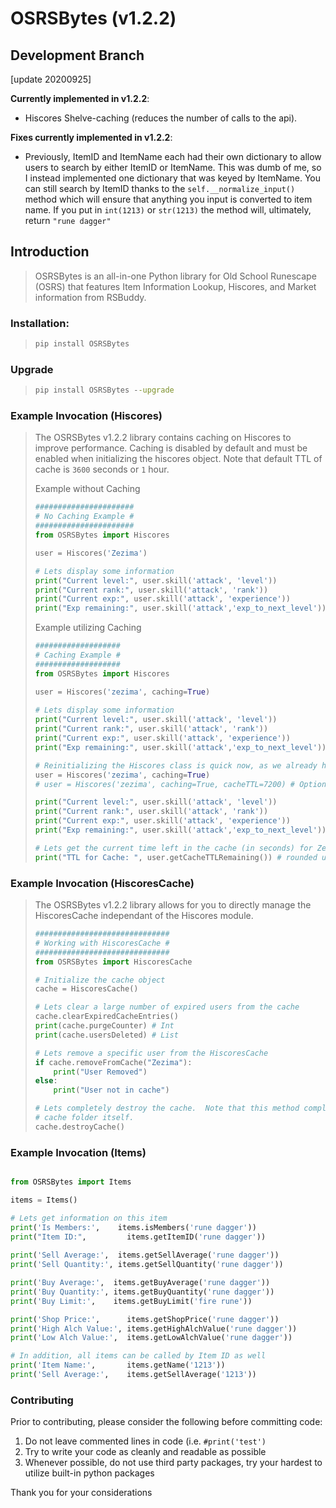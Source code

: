 # OSRSBytes (v1.2.2)

## Development Branch

[update 20200925]

__Currently implemented in v1.2.2__:
* Hiscores Shelve-caching (reduces the number of calls to the api).

__Fixes currently implemented in v1.2.2__:
* Previously, ItemID and ItemName each had their own dictionary to allow users to search by either ItemID or ItemName.  This was dumb of me, so I instead implemented one dictionary that was keyed by ItemName.  You can still search by ItemID thanks to the `self.__normalize_input()` method which will ensure that anything you input is converted to item name.  If you put in `int(1213)` or `str(1213)` the method will, ultimately, return `"rune dagger"`

## Introduction
> 
> OSRSBytes is an all-in-one Python library for Old School Runescape (OSRS) that features Item Information Lookup, Hiscores, and Market information from RSBuddy.
 
### Installation:
> ```cmd
> pip install OSRSBytes
> ```

### Upgrade
> ```cmd
> pip install OSRSBytes --upgrade
> ```

### Example Invocation (Hiscores)
> The OSRSBytes v1.2.2 library contains caching on Hiscores to improve performance.  Caching is disabled by default and must be enabled when initializing the hiscores object.  Note that default TTL of cache is `3600` seconds or `1` hour.
> 
> Example without Caching
> ```python
> ######################
> # No Caching Example #
> ######################
> from OSRSBytes import Hiscores
> 
> user = Hiscores('Zezima')
> 
> # Lets display some information
> print("Current level:", user.skill('attack', 'level'))
> print("Current rank:", user.skill('attack', 'rank'))
> print("Current exp:", user.skill('attack', 'experience'))
> print("Exp remaining:", user.skill('attack','exp_to_next_level'))
> ```
> 
> Example utilizing Caching
> ```python
> ###################
> # Caching Example #
> ###################
> from OSRSBytes import Hiscores
> 
> user = Hiscores('zezima', caching=True)
>  
> # Lets display some information
> print("Current level:", user.skill('attack', 'level'))
> print("Current rank:", user.skill('attack', 'rank'))
> print("Current exp:", user.skill('attack', 'experience'))
> print("Exp remaining:", user.skill('attack','exp_to_next_level'))
> 
> # Reinitializing the Hiscores class is quick now, as we already have the information cached
> user = Hiscores('zezima', caching=True)
> # user = Hiscores('zezima', caching=True, cacheTTL=7200) # Optional custom cacheTTL
> 
> print("Current level:", user.skill('attack', 'level'))
> print("Current rank:", user.skill('attack', 'rank'))
> print("Current exp:", user.skill('attack', 'experience'))
> print("Exp remaining:", user.skill('attack','exp_to_next_level'))
> 
> # Lets get the current time left in the cache (in seconds) for Zezima
> print("TTL for Cache: ", user.getCacheTTLRemaining()) # rounded up to nearest second
> ```

### Example Invocation (HiscoresCache)
> The OSRSBytes v1.2.2 library allows for you to directly manage the HiscoresCache independant of the Hiscores module.
> ```python
> ##############################
> # Working with HiscoresCache #
> ##############################
> from OSRSBytes import HiscoresCache
> 
> # Initialize the cache object
> cache = HiscoresCache()
> 
> # Lets clear a large number of expired users from the cache
> cache.clearExpiredCacheEntries()
> print(cache.purgeCounter) # Int
> print(cache.usersDeleted) # List
> 
> # Lets remove a specific user from the HiscoresCache
> if cache.removeFromCache("Zezima"):
>     print("User Removed")
> else:
>     print("User not in cache")
> 
> # Lets completely destroy the cache.  Note that this method completed removes the cache files as well as the
> # cache folder itself.
> cache.destroyCache()
> ```

### Example Invocation (Items)
```python

from OSRSBytes import Items

items = Items()

# Lets get information on this item
print('Is Members:',    items.isMembers('rune dagger'))
print("Item ID:",         items.getItemID('rune dagger'))
    
print('Sell Average:',  items.getSellAverage('rune dagger'))
print('Sell Quantity:', items.getSellQuantity('rune dagger'))

print('Buy Average:',  items.getBuyAverage('rune dagger'))
print('Buy Quantity:', items.getBuyQuantity('rune dagger'))
print('Buy Limit:',    items.getBuyLimit('fire rune'))

print('Shop Price:',      items.getShopPrice('rune dagger'))
print('High Alch Value:', items.getHighAlchValue('rune dagger'))
print('Low Alch Value:',  items.getLowAlchValue('rune dagger'))

# In addition, all items can be called by Item ID as well
print('Item Name:',       items.getName('1213'))
print('Sell Average:',    items.getSellAverage('1213'))
```

### Contributing

Prior to contributing, please consider the following before committing code:

1. Do not leave commented lines in code (i.e. `#print('test')`
1. Try to write your code as cleanly and readable as possible
1. Whenever possible, do not use third party packages, try your hardest to utilize built-in python packages

Thank you for your considerations
